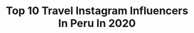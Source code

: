 ---
title: Top 10 Travel Instagram Influencers In Peru In 2020
description: >-
  Find top travel Instagram influencers in Peru in 2020. Most popular hashtags: #peru #travelblogger #travel #wanderlust.
platform: Instagram
profiles:
  - username: "stphygf"
    fullname: >-
      Stephy G 🌸 Travel & Edit
    location: "Peru"
    followers: 5874
    engagement: 1580
    commentsToLikes: 0.089015
    avatar: "https://scontent-ort2-1.cdninstagram.com/v/t51.2885-19/s320x320/72477355_810786362686986_3565702349018103808_n.jpg?_nc_ht=scontent-ort2-1.cdninstagram.com&_nc_ohc=2uNHs_hFGS0AX_aCk8L&oh=45dc2a9e0f9e93dd054b06c77a430e44&oe=5EB7DB5D"
    verified: false
    hashtags: "#igtravel, #collage, #bolivia, #sheisnotlost"
  - username: "elmelling"
    fullname: >-
      E m m a  M e l l i n g  🌍
    location: "Peru"
    followers: 4754
    engagement: 1805
    commentsToLikes: 0.124946
    avatar: "https://scontent-lhr8-1.cdninstagram.com/v/t51.2885-19/s320x320/90969977_578109196384519_6408884017940135936_n.jpg?_nc_ht=scontent-lhr8-1.cdninstagram.com&_nc_ohc=5_tB6H62-ZQAX9PMMVF&oh=cf6b3f2903789a54b70f4df121d0f7fe&oe=5EB89FC2"
    verified: false
    hashtags: "#exploreperu, #sunsetphotography, #igerscolombia, #cascadaselchiflon"
  - username: "oliviaheintz"
    fullname: >-
      ✰ O L I V I A  ✰
    location: "Peru"
    followers: 17411
    engagement: 1252
    commentsToLikes: 0.041613
    avatar: "https://scontent-amt2-1.cdninstagram.com/v/t51.2885-19/s320x320/61909580_371304963590540_8576806517653635072_n.jpg?_nc_ht=scontent-amt2-1.cdninstagram.com&_nc_ohc=Uf_XjSHRzB8AX8NmNgg&oh=82391179a6184f03c28abd04f97cf71d&oe=5EBB0693"
    verified: false
    hashtags: "#yellow, #farm, #christmastree, #hairstyles"
  - username: "antonellaleguab"
    fullname: >-
      Anto Legua B
    location: "Peru"
    followers: 84773
    engagement: 140
    commentsToLikes: 0.080616
    avatar: "https://scontent-lhr8-1.cdninstagram.com/v/t51.2885-19/s320x320/15802508_1793642984232586_2615076299428855808_a.jpg?_nc_ht=scontent-lhr8-1.cdninstagram.com&_nc_ohc=NJQwflDRgV4AX9bQ97Q&oh=6726b30614474bde6d032f36afdbcad3&oe=5EBB9B2E"
    verified: false
    hashtags: "#tgif, #14veranosjuntos, #girlpower, #thailand"
  - username: "elenaborsch"
    fullname: >-
      Elena | Peru & Latin America
    location: "Peru"
    followers: 42601
    engagement: 371
    commentsToLikes: 0.022722
    avatar: "https://scontent-ams4-1.cdninstagram.com/v/t51.2885-19/s320x320/84349506_532251944084575_2790420920563400704_n.jpg?_nc_ht=scontent-ams4-1.cdninstagram.com&_nc_ohc=RD0K_IqTWqsAX8va1dS&oh=d74a598f857de2ea7122d48ddf4204c6&oe=5EBBCE67"
    verified: false
    hashtags: "#cartagenadindias, #tarapoto, #netherlands, #riodojaneiro"
  - username: "takeshionophoto"
    fullname: >-
      Takeshi Ono
    location: "Peru"
    followers: 31843
    engagement: 245
    commentsToLikes: 0.036929
    avatar: "https://scontent-ams4-1.cdninstagram.com/v/t51.2885-19/s320x320/80751822_162784101674936_8402660965488787456_n.jpg?_nc_ht=scontent-ams4-1.cdninstagram.com&_nc_ohc=7-A-tZXL9TYAX9GEjgS&oh=78a34470595be9fb03e0afd516081e13&oe=5EB97F19"
    verified: false
    hashtags: "#pumacali"
  - username: "tj_tracy_"
    fullname: >-
      TJ Tracy
    location: "Peru"
    followers: 7882
    engagement: 748
    commentsToLikes: 0.020431
    avatar: "https://scontent-lht6-1.cdninstagram.com/v/t51.2885-19/s320x320/70504981_697141940782882_5059275383661133824_n.jpg?_nc_ht=scontent-lht6-1.cdninstagram.com&_nc_ohc=7D6IXFDlxhUAX9EE2l1&oh=c8a81de06cb5f9004383bb572c45b623&oe=5EBA504B"
    verified: false
    hashtags: "#solotraveler, #travelbloggers, #kohtao, #adventurephotography"
  - username: "mariepier.bastien"
    fullname: >-
      M A R I E P I E R
    location: "Peru"
    followers: 7674
    engagement: 592
    commentsToLikes: 0.021574
    avatar: "https://scontent-ams4-1.cdninstagram.com/v/t51.2885-19/s320x320/79314704_2691228007634714_8933841625642172416_n.jpg?_nc_ht=scontent-ams4-1.cdninstagram.com&_nc_ohc=qA033jpKkPAAX9Yd6Ls&oh=dd0d47c34cbb43c01057c1364cfaa018&oe=5EBA1CDF"
    verified: false
    hashtags: ""
  - username: "travelmoregirl"
    fullname: >-
      ᴢᴜʟᴍᴀ ♧ ʟᴏᴠᴇ ᴛʀᴀᴠᴇʟ ʟɪғᴇsᴛʏʟᴇ
    location: "Peru"
    followers: 9373
    engagement: 1147
    commentsToLikes: 0.160466
    avatar: "https://scontent-atl3-1.cdninstagram.com/v/t51.2885-19/s320x320/88224795_204058107509124_5338385645867892736_n.jpg?_nc_ht=scontent-atl3-1.cdninstagram.com&_nc_ohc=kzSJAhDVXiAAX-j8x3W&oh=b74a542022abf188793fc7af9b5f714f&oe=5EB90B9A"
    verified: false
    hashtags: "#peruen360, #madeinperu, #trekking, #landscape"
  - username: "nicolaspacheco94"
    fullname: >-
      Nicolas Pacheco OLY
    location: "Peru"
    followers: 9014
    engagement: 581
    commentsToLikes: 0.045065
    avatar: "https://scontent-lhr8-1.cdninstagram.com/v/t51.2885-19/s320x320/87861832_550621318883069_8095186133668855808_n.jpg?_nc_ht=scontent-lhr8-1.cdninstagram.com&_nc_ohc=X3vcG1FBjR0AX_D9uQk&oh=c8fd6536f3dcdb9ccfbf5d21e7758531&oe=5EBBBA37"
    verified: false
    hashtags: "#lovethis, #travelphotography, #travelling, #like"
---
